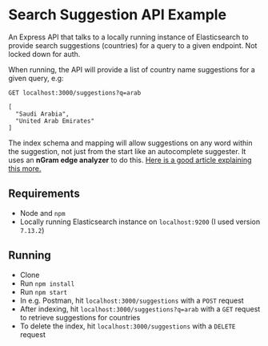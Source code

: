 # Search Suggestion API Example
An Express API that talks to a locally running instance of Elasticsearch to provide search suggestions (countries) for a query to a given endpoint. Not locked down for auth.

When running, the API will provide a list of country name suggestions for a given query, e.g:

```
GET localhost:3000/suggestions?q=arab

[
  "Saudi Arabia",
  "United Arab Emirates"
]
```

The index schema and mapping will allow suggestions on any word within the suggestion, not just from the start like an autocomplete suggester. It uses an **nGram edge analyzer** to do this. [Here is a good article explaining this more.](https://kb.objectrocket.com/elasticsearch/how-to-implement-autocomplete-with-edge-n-grams-in-elasticsearch)

## Requirements
- Node and `npm`
- Locally running Elasticsearch instance on `localhost:9200` (I used version `7.13.2`)

## Running
- Clone
- Run `npm install`
- Run `npm start`
- In e.g. Postman, hit `localhost:3000/suggestions` with a `POST` request
- After indexing, hit `localhost:3000/suggestions?q=arab` with a `GET` request to retrieve suggestions for countries
- To delete the index, hit `localhost:3000/suggestions` with a `DELETE` request